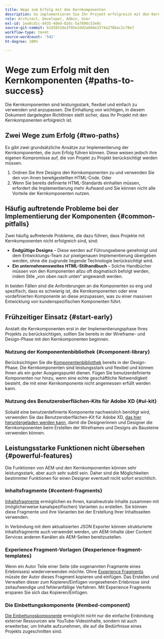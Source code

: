 ```yaml
---
title: Wege zum Erfolg mit den Kernkomponenten
description: So implementieren Sie Ihr Projekt erfolgreich mit den Kernkomponenten
role: Architect, Developer, Admin, User
exl-id: 1ea8cd1c-8435-4ded-82dc-5a7896c53e0c
source-git-commit: b1d38310a3f05e2dd2a68de1574a278bac2c78e7
workflow-type: tm+mt
source-wordcount: '541'
ht-degree: 100%

---
```



# Wege zum Erfolg mit den Kernkomponenten {#paths-to-success}

Die Kernkomponenten sind leistungsstark, flexibel und einfach zu verwenden und anzupassen. Die Einhaltung von wichtigen, in diesem Dokument dargelegten Richtlinien stellt sicher, dass Ihr Projekt mit den Kernkomponenten erfolgreich ist.

## Zwei Wege zum Erfolg {#two-paths}

Es gibt zwei grundsätzliche Ansätze zur Implementierung der Kernkomponenten, die zum Erfolg führen können. Diese weisen jedoch ihre eigenen Kompromisse auf, die von Projekt zu Projekt berücksichtigt werden müssen.

1. Ordnen Sie Ihre Designs den Kernkomponenten zu und verwenden Sie den von ihnen bereitgestellten HTML-Code. Oder
1. Wenn Sie bereits definierte HTML-Standards einhalten müssen, erfordert die Implementierung mehr Aufwand und Sie können nicht alle Vorteile der Kernkomponenten nutzen.

## Häufig auftretende Probleme bei der Implementierung der Komponenten {#common-pitfalls}

Zwei häufig auftretende Probleme, die dazu führen, dass Projekte mit Kernkomponenten nicht erfolgreich sind, sind:

* **Endgültige Designs** – Diese werden auf Führungsebene genehmigt und dem Entwicklungs-Team zur pixelgenauen Implementierung übergeben werden, ohne die zugrunde liegende Technologie berücksichtigt wird.
* **Ein unternehmensweites HTML-Stilhandbuch** – Solche Handbücher müssen von den Komponenten allzu oft dogmatisch befolgt werden, indem Stile „von oben nach unten“ angewandt werden.

In beiden Fällen sind die Anforderungen an die Komponenten so eng und spezifisch, dass es schwierig ist, die Kernkomponenten oder eine vordefinierten Komponente an diese anzupassen, was zu einer massiven Entwicklung von kundenspezifischen Komponenten führt.

## Frühzeitiger Einsatz {#start-early}

Anstatt die Kernkomponenten erst in der Implementierungsphase Ihres Projekts zu berücksichtigen, sollten Sie bereits in der Wireframe- und Design-Phase mit den Kernkomponenten beginnen.

### Nutzung der Komponentenbibliothek {#component-library}

Berücksichtigen Sie die [Komponentenbibliothek](https://adobe.com/go/aem_cmp_library_de) bereits in der Design-Phase. Die Kernkomponenten sind leistungsstark und flexibel und können Ihnen als ein guter Ausgangspunkt dienen. Fügen Sie benutzerdefinierte Komponenten nur hinzu, wenn eine echte geschäftliche Notwendigkeit besteht, die mit einer Kernkomponente nicht angemessen erfüllt werden kann.

### Nutzung des Benutzeroberflächen-Kits für Adobe XD {#ui-kit}

Sobald eine benutzerdefinierte Komponente nachweislich benötigt wird, verwenden Sie das Benutzeroberflächen-Kit für Adobe XD, [das hier heruntergeladen werden kann](https://experienceleague.adobe.com/docs/experience-manager-learn/assets/AEM-CoreComponents-UI-Kit.xd), damit die Designerinnen und Designer die Kernkomponenten beim Erstellen der Wireframes und Designs als Bausteine verwenden können.

## Leistungsstarke Funktionen nicht übersehen {#powerful-features}

Die Funktionen von AEM und den Kernkomponenten können sehr leistungsstark, aber auch sehr subtil sein. Daher sind die Möglichkeiten bestimmter Funktionen für einen Designer eventuell nicht sofort ersichtlich.

### Inhaltsfragmente {#content-fragments}

[Inhaltsfragmente](https://experienceleague.adobe.com/docs/experience-manager-cloud-service/sites/authoring/fundamentals/content-fragments.html?lang=de) ermöglichen es Ihnen, kanalneutrale Inhalte zusammen mit (möglicherweise kanalspezifischen) Varianten zu erstellen. Sie können diese Fragmente und ihre Varianten bei der Erstellung Ihrer Inhaltsseiten verwenden.

In Verbindung mit dem aktualisierten JSON Exporter können strukturierte Inhaltsfragmente auch verwendet werden, um AEM-Inhalte über Content Services anderen Kanälen als AEM-Seiten bereitzustellen.

### Experience Fragment-Vorlagen {#experience-fragment-templates}

Wenn ein Autor Teile einer Seite (die sogenannten Fragmente eines Erlebnisses) wiederverwenden möchte. Ohne [Experience Fragments](https://experienceleague.adobe.com/docs/experience-manager-cloud-service/sites/authoring/fundamentals/experience-fragments.html?lang=de) müsste der Autor dieses Fragment kopieren und einfügen. Das Erstellen und Verwalten dieser zum Kopieren/Einfügen vorgesehenen Erlebnisse sind zeitaufwendige und fehleranfällige Verfahren. Mit Experience Fragments ersparen Sie sich das Kopieren/Einfügen.

### Die Einbettungskomponente {#embed-component}

[Die Einbettungskomponente](/help/components/embed.md) ermöglicht nicht nur die einfache Einbindung externer Ressourcen wie YouTube-Videoinhalte, sondern ist auch erweiterbar, um Inhalte aufzunehmen, die auf die Bedürfnisse eines Projekts zugeschnitten sind.
